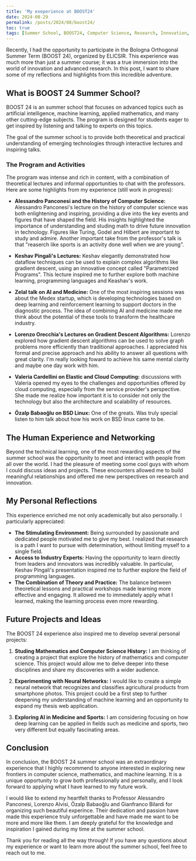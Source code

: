 ```yaml
---
title: 'My exeperience at BOOST24'
date: 2024-08-29
permalink: /posts/2024/08/boost24/
toc: true
tags: [Summer School, BOOST24, Computer Science, Research, Innovation, ELICSIR]
---
```

Recently, I had the opportunity to participate in the Bologna Orthogonal Summer Term (BOOST 24), organized by ELICSIR. This experience was much more than just a summer course; it was a true immersion into the world of innovation and advanced research. In this post, I want to share some of my reflections and highlights from this incredible adventure.

## What is BOOST 24 Summer School?

BOOST 24 is an summer school that focuses on advanced topics such as artificial intelligence, machine learning, applied mathematics, and many other cutting-edge subjects. The program is designed for students eager to get inspired by listening and talking to experts on this topics.

The goal of the summer school is to provide both theoretical and practical understanding of emerging technologies through interactive lectures and inspiring talks.

### The Program and Activities

The program was intense and rich in content, with a combination of theoretical lectures and informal opportunities to chat with the professors. Here are some highlights from my experience (still work in progress):
- **Alessandro Panconesi and the History of Computer Science:** Alessandro Panconesi's lecture on the history of computer science was both enlightening and inspiring, providing a dive into the key events and figures that have shaped the field. His insights highlighted the importance of understanding and studing math to drive future innovation in technology. Figures like Turing, Godel and Hilbert are important to study and admire. Another important take from the professor's talk is that "reaserch like sports is an activity done well when we are young".

- **Keshav Pingali's Lectures:** Keshav elegantly demonstrated how dataflow techniques can be used to explain complex algorithms like gradient descent, using an innovative concept called "Parametrized Programs". This lecture inspired me to further explore both machine learning, programming languages and Keashav's work.

- **Zelal talk on AI and Medicine:** One of the most inspiring sessions was about the Medex startup, which is developing technologies based on deep learning and reinforcement learning to support doctors in the diagnostic process. The idea of combining AI and medicine made me think about the potential of these tools to transform the healthcare industry.

- **Lorenzo Orecchia's Lectures on Gradient Descent Algorithms:** Lorenzo explored how gradient descent algorithms can be used to solve graph problems more efficiently than traditional approaches. I appreciated his formal and precise approach and his ability to answer all questions with great clarity. I'm really looking foward to achieve his same mental clarity and maybe one day work with him.

<!-- - **Abe Davis's Lectures:** Abe illustrated how deep learning can be used to fuse data from different sensors to create a cohesive and accurate representation of complex scenarios. This made me think about how such techniques could be applied in various fields, from security to medicine. -->

- **Valeria Cardellini on Elastic and Cloud Computing:** discussions with Valeria opened my eyes to the challenges and opportunities offered by cloud computing, especially from the service provider's perspective. She made me realize how important it is to consider not only the technology but also the architecture and scalability of resources.

- **Özalp Babaoğlu on BSD Linux:** One of the greats. Was truly special listen to him talk about how his work on BSD linux came to be.

## The Human Experience and Networking

Beyond the technical learning, one of the most rewarding aspects of the summer school was the opportunity to meet and interact with people from all over the world. I had the pleasure of meeting some cool guys with whom I could discuss ideas and projects. These encounters allowed me to build meaningful relationships and offered me new perspectives on research and innovation.

## My Personal Reflections

This experience enriched me not only academically but also personally. I particularly appreciated:

- **The Stimulating Environment:** Being surrounded by passionate and dedicated people motivated me to give my best. I realized that research is a path I want to pursue with determination, without limiting myself to a single field.
- **Access to Industry Experts:** Having the opportunity to learn directly from leaders and innovators was incredibly valuable. In particular, Keshav Pingali's presentation inspired me to further explore the field of programming languages.
- **The Combination of Theory and Practice:** The balance between theoretical lessons and practical workshops made learning more effective and engaging. It allowed me to immediately apply what I learned, making the learning process even more rewarding.

## Future Projects and Ideas

The BOOST 24 experience also inspired me to develop several personal projects:

1. **Studing Mathematics and Computer Science History:** I am thinking of creating a project that explore the history of mathematics and computer science. This project would allow me to delve deeper into these disciplines and share my discoveries with a wider audience.
   
2. **Experimenting with Neural Networks:** I would like to create a simple neural network that recognizes and classifies agricultural products from smartphone photos. This project could be a first step to further deepening my understanding of machine learning and an opportunity to expand my thesis web application.

3. **Exploring AI in Medicine and Sports:** I am considering focusing on how deep learning can be applied in fields such as medicine and sports, two very different but equally fascinating areas.

<!-- ## **Tips for Future Participants**

If you are considering participating in the next edition of BOOST 24 summer school, here are some tips that might be useful:

1. **Prepare in Advance:** Familiarize yourself with the topics and technologies that will be covered. Reading some books or articles before the start of the lectures can be very helpful.
2. **Participate Actively:** Be proactive during the sessions and don't be afraid to ask questions. Interaction with lecturers and other students is key to getting the most out of this experience.
3. **Network:** Use this opportunity to build relationships with your peers and lecturers. Networking can open doors to future collaborations and professional opportunities. -->

## Conclusion

In conclusion, the BOOST 24 summer school was an extraordinary experience that I highly recommend to anyone interested in exploring new frontiers in computer science, mathematics, and machine learning. It is a unique opportunity to grow both professionally and personally, and I look forward to applying what I have learned to my future work.

I would like to extend my heartfelt thanks to Professor Alessandro Panconesi, Lorenzo Alvisi, Özalp Babaoğlu and Gianfranco Bilardi for organizing such beautiful experince. Their dedication and passion have made this experience truly unforgettable and have made me want to be more and more like them. I am deeply grateful for the knowledge and inspiration I gained during my time at the summer school.

Thank you for reading all the way through! If you have any questions about my experience or want to learn more about the summer school, feel free to reach out to me.
